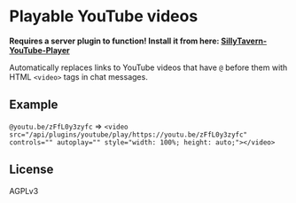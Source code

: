 # Playable YouTube videos

**Requires a server plugin to function! Install it from here: [SillyTavern-YouTube-Player](https://github.com/Cohee1207/SillyTavern-YouTube-Player)**

Automatically replaces links to YouTube videos that have `@` before them with HTML `<video>` tags in chat messages.

## Example

`@youtu.be/zFfL0y3zyfc` => `<video src="/api/plugins/youtube/play/https://youtu.be/zFfL0y3zyfc" controls="" autoplay="" style="width: 100%; height: auto;"></video>`

## License

AGPLv3

